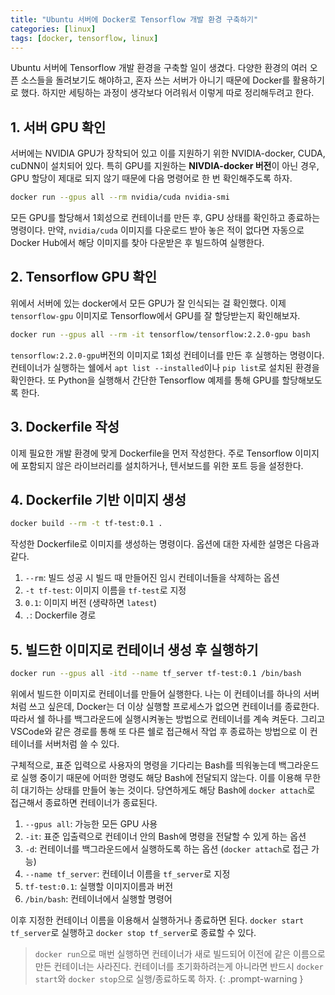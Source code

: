 ```yaml
---
title: "Ubuntu 서버에 Docker로 Tensorflow 개발 환경 구축하기"
categories: [linux]
tags: [docker, tensorflow, linux]
---
```


Ubuntu 서버에 Tensorflow 개발 환경을 구축할 일이 생겼다. 다양한 환경의 여러 오픈 소스들을 돌려보기도 해야하고, 혼자 쓰는 서버가 아니기 때문에 Docker를 활용하기로 했다. 하지만 세팅하는 과정이 생각보다 어려워서 이렇게 따로 정리해두려고 한다.

## 1. 서버 GPU 확인

서버에는 NVIDIA GPU가 장착되어 있고 이를 지원하기 위한 NVIDIA-docker, CUDA, cuDNN이 설치되어 있다. 특히 GPU를 지원하는 **NIVDIA-docker 버전**이 아닌 경우, GPU 할당이 제대로 되지 않기 때문에 다음 명령어로 한 번 확인해주도록 하자.

```bash
docker run --gpus all --rm nvidia/cuda nvidia-smi
```

모든 GPU를 할당해서 1회성으로 컨테이너를 만든 후, GPU 상태를 확인하고 종료하는 명령이다. 만약, `nvidia/cuda` 이미지를 다운로드 받아 놓은 적이 없다면 자동으로 Docker Hub에서 해당 이미지를 찾아 다운받은 후 빌드하여 실행한다.

## 2. Tensorflow GPU 확인

위에서 서버에 있는 docker에서 모든 GPU가 잘 인식되는 걸 확인했다. 이제 `tensorflow-gpu` 이미지로 Tensorflow에서 GPU를 잘 할당받는지 확인해보자.

```bash
docker run --gpus all --rm -it tensorflow/tensorflow:2.2.0-gpu bash
```

`tensorflow:2.2.0-gpu`버전의 이미지로 1회성 컨테이너를 만든 후 실행하는 명령이다. 컨테이너가 실행하는 쉘에서 `apt list --installed`이나 `pip list`로 설치된 환경을 확인한다. 또 Python을 실행해서 간단한 Tensorflow 예제를 통해 GPU를 할당해보도록 한다.

## 3. Dockerfile 작성

이제 필요한 개발 환경에 맞게 Dockerfile을 먼저 작성한다. 주로 Tensorflow 이미지에 포함되지 않은 라이브러리를 설치하거나, 텐서보드를 위한 포트 등을 설정한다.

## 4. Dockerfile 기반 이미지 생성

```bash
docker build --rm -t tf-test:0.1 .
```

작성한 Dockerfile로 이미지를 생성하는 명령이다. 옵션에 대한 자세한 설명은 다음과 같다.

1. `--rm`: 빌드 성공 시 빌드 때 만들어진 임시 컨테이너들을 삭제하는 옵션
2. `-t tf-test`: 이미지 이름을 `tf-test`로 지정
4. `0.1`: 이미지 버전 (생략하면 `latest`)
5. `.`: Dockerfile 경로

## 5. 빌드한 이미지로 컨테이너 생성 후 실행하기

```bash
docker run --gpus all -itd --name tf_server tf-test:0.1 /bin/bash
```

위에서 빌드한 이미지로 컨테이너를 만들어 실행한다. 나는 이 컨테이너를 하나의 서버처럼 쓰고 싶은데, Docker는 더 이상 실행할 프로세스가 없으면 컨테이너를 종료한다. 따라서 쉘 하나를 백그라운드에 실행시켜놓는 방법으로 컨테이너를 계속 켜둔다. 그리고 VSCode와 같은 경로를 통해 또 다른 쉘로 접근해서 작업 후 종료하는 방법으로 이 컨테이너를 서버처럼 쓸 수 있다.

구체적으로, 표준 입력으로 사용자의 명령을 기다리는 Bash를 띄워놓는데 백그라운드로 실행 중이기 때문에 어떠한 명령도 해당 Bash에 전달되지 않는다. 이를 이용해 무한히 대기하는 상태를 만들어 놓는 것이다. 당연하게도 해당 Bash에 `docker attach`로 접근해서 종료하면 컨테이너가 종료된다.

1. `--gpus all`: 가능한 모든 GPU 사용
2. `-it`: 표준 입출력으로 컨테이너 안의 Bash에 명령을 전달할 수 있게 하는 옵션
3. `-d`: 컨테이너를 백그라운드에서 실행하도록 하는 옵션 (`docker attach`로 접근 가능)
4. `--name tf_server`: 컨테이너 이름을 `tf_server`로 지정
5. `tf-test:0.1`: 실행할 이미지이름과 버전
6. `/bin/bash`: 컨테이너에서 실행할 명령어

이후 지정한 컨테이너 이름을 이용해서 실행하거나 종료하면 된다. `docker start tf_server`로 실행하고 `docker stop tf_server`로 종료할 수 있다.

> `docker run`으로 매번 실행하면 컨테이너가 새로 빌드되어 이전에 같은 이름으로 만든 컨테이너는 사라진다. 컨테이너를 초기화하려는게 아니라면 반드시 `docker start`와 `docker stop`으로 실행/종료하도록 하자.
{: .prompt-warning }